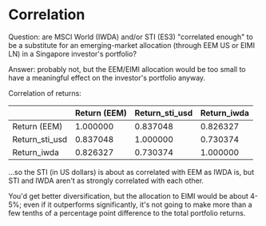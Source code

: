# Correlation

Question: are MSCI World (IWDA) and/or STI (ES3) "correlated enough" to be a substitute for an emerging-market allocation (through EEM US or EIMI LN) in a Singapore investor's portfolio?

Answer: probably not, but the EEM/EIMI allocation would be too small to have a meaningful effect on the investor's portfolio anyway.

Correlation of returns:                  

|| Return (EEM) | Return_sti_usd |Return_iwda|
|---|---|---|---|
|    Return (EEM)   |       1.000000     |   0.837048   |  0.826327|
|    Return_sti_usd  |0.837048   |     1.000000   |  0.730374|
 |   Return_iwda  |   0.826327      |  0.730374  |   1.000000|

...so the STI (in US dollars) is about as correlated with EEM as IWDA is, but STI and IWDA aren't as strongly correlated with each other. 

You'd get better diversification, but the allocation to EIMI would be about 4-5%; even if it outperforms significantly, it's not going to make more than a few tenths of a percentage point difference to the total portfolio returns.

